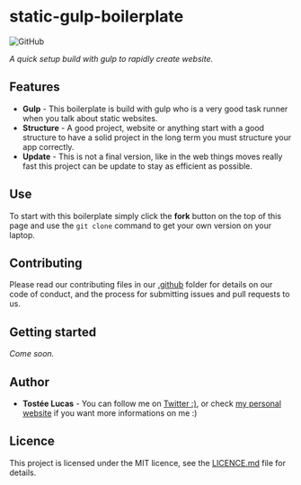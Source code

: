 # static-gulp-boilerplate
![GitHub](https://img.shields.io/github/license/mashape/apistatus.svg)

*A quick setup build with gulp to rapidly create website.*

## Features
* **Gulp** - This boilerplate is build with gulp who is a very good task runner when you talk about static websites.
* **Structure** - A good project, website or anything start with a good structure to have a solid project in the long term you must structure your app correctly.
* **Update** - This is not a final version, like in the web things moves really fast this project can be update to stay as efficient as possible.

## Use
To start with this boilerplate simply click the **fork** button on the top of this page and use the `git clone` command to get your own version on your laptop.

## Contributing
Please read our contributing files in our [.github](https://github.com/luctst/static-gulp-boilerplate/blob/master/.github/CONTRIBUTING.md) folder for details on our code of conduct, and the process for submitting issues and pull requests to us.

## Getting started
*Come soon.*

## Author
* **Tostée Lucas** - You can follow me on [Twitter :)](https://www.twitter.com/ltostee), or check [my personal website](https://www.lucas-tostee.com) if you want more informations on me :)

## Licence
This project is licensed under the MIT licence, see the [LICENCE.md](https://github.com/luctst/static-gulp-boilerplate/blob/master/LICENSE) file for details.
